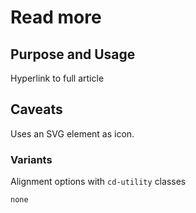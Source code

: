 # Read more

## Purpose and Usage
Hyperlink to full article

## Caveats
Uses an SVG element as icon.

### Variants
Alignment options with `cd-utility` classes

```
none

```
